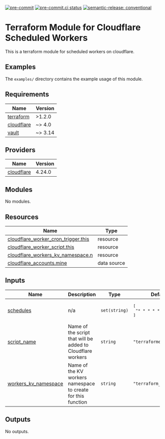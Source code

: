 [![pre-commit](https://img.shields.io/badge/pre--commit-enabled-brightgreen?logo=pre-commit&logoColor=white)](https://github.com/pre-commit/pre-commit) [![pre-commit.ci status](https://results.pre-commit.ci/badge/github/brucellino/terraform-cloudflare-scheduled-worker/main.svg)](https://results.pre-commit.ci/latest/github/brucellino/terraform-cloudflare-scheduled-worker/main) [![semantic-release: conventional](https://img.shields.io/badge/semantic--release-conventional-e10079?logo=semantic-release)](https://github.com/semantic-release/semantic-release)

# Terraform Module for Cloudflare Scheduled Workers

This is a terraform module for scheduled workers on cloudflare.
## Examples

The `examples/` directory contains the example usage of this module.

<!-- BEGIN_TF_DOCS -->
## Requirements

| Name | Version |
|------|---------|
| <a name="requirement_terraform"></a> [terraform](#requirement\_terraform) | >1.2.0 |
| <a name="requirement_cloudflare"></a> [cloudflare](#requirement\_cloudflare) | ~> 4.0 |
| <a name="requirement_vault"></a> [vault](#requirement\_vault) | ~> 3.14 |

## Providers

| Name | Version |
|------|---------|
| <a name="provider_cloudflare"></a> [cloudflare](#provider\_cloudflare) | 4.24.0 |

## Modules

No modules.

## Resources

| Name | Type |
|------|------|
| [cloudflare_worker_cron_trigger.this](https://registry.terraform.io/providers/cloudflare/cloudflare/latest/docs/resources/worker_cron_trigger) | resource |
| [cloudflare_worker_script.this](https://registry.terraform.io/providers/cloudflare/cloudflare/latest/docs/resources/worker_script) | resource |
| [cloudflare_workers_kv_namespace.n](https://registry.terraform.io/providers/cloudflare/cloudflare/latest/docs/resources/workers_kv_namespace) | resource |
| [cloudflare_accounts.mine](https://registry.terraform.io/providers/cloudflare/cloudflare/latest/docs/data-sources/accounts) | data source |

## Inputs

| Name | Description | Type | Default | Required |
|------|-------------|------|---------|:--------:|
| <a name="input_schedules"></a> [schedules](#input\_schedules) | n/a | `set(string)` | <pre>[<br>  "* * * * *"<br>]</pre> | no |
| <a name="input_script_name"></a> [script\_name](#input\_script\_name) | Name of the script that will be added to Cloudflare workers | `string` | `"terraformed_script"` | no |
| <a name="input_workers_kv_namespace"></a> [workers\_kv\_namespace](#input\_workers\_kv\_namespace) | Name of the KV workers namespace to create for this function | `string` | `"terraform_namespace"` | no |

## Outputs

No outputs.
<!-- END_TF_DOCS -->
